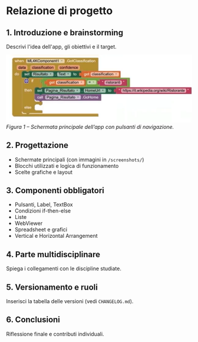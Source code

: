 # Relazione di progetto

## 1. Introduzione e brainstorming
Descrivi l'idea dell'app, gli obiettivi e il target.

![Figura 1](../screenshots/esempio.png)  
*Figura 1 – Schermata principale dell’app con pulsanti di navigazione.*


## 2. Progettazione
- Schermate principali (con immagini in `/screenshots/`)
- Blocchi utilizzati e logica di funzionamento
- Scelte grafiche e layout

## 3. Componenti obbligatori
- Pulsanti, Label, TextBox
- Condizioni if-then-else
- Liste
- WebViewer
- Spreadsheet e grafici
- Vertical e Horizontal Arrangement

## 4. Parte multidisciplinare
Spiega i collegamenti con le discipline studiate.

## 5. Versionamento e ruoli
Inserisci la tabella delle versioni (vedi `CHANGELOG.md`).

## 6. Conclusioni
Riflessione finale e contributi individuali.
